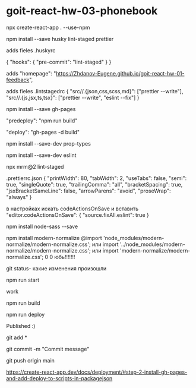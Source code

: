 # goit-react-hw-03-phonebook
npx create-react-app . --use-npm

npm install --save husky lint-staged prettier

adds fieles .huskyrc

{ "hooks": { "pre-commit": "lint-staged" } }

adds "homepage": "https://Zhdanov-Eugene.github.io/goit-react-hw-01-feedback",

adds fieles .lintstagedrc { "src//.{json,css,scss,md}": ["prettier --write"], "src//.{js,jsx,ts,tsx}": ["prettier --write", "eslint --fix"] }

npm install --save gh-pages

"predeploy": "npm run build"

"deploy": "gh-pages -d build"

npm install --save-dev prop-types

npm install --save-dev eslint

npx mrm@2 lint-staged

.prettierrc.json { "printWidth": 80, "tabWidth": 2, "useTabs": false, "semi": true, "singleQuote": true, "trailingComma": "all", "bracketSpacing": true, "jsxBracketSameLine": false, "arrowParens": "avoid", "proseWrap": "always" }

в настройках искать codeActionsOnSave и вставить "editor.codeActionsOnSave": { "source.fixAll.eslint": true }

npm install node-sass --save

npm install modern-normalize @import 'node_modules/modern-normalize/modern-normalize.css'; или import '../node_modules/modern-normalize/modern-normalize.css'; или import 'modern-normalize/modern-normalize.css'; 0 0 юбь!!!!!!!

git status- какие изменения произошли

npm run start

work

npm run build

npm run deploy

Published :)

git add *

git commit -m "Commit message"

git push origin main

https://create-react-app.dev/docs/deployment/#step-2-install-gh-pages-and-add-deploy-to-scripts-in-packagejson